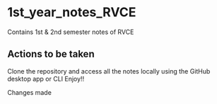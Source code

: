# 1st_year_notes_RVCE
Contains 1st &amp; 2nd semester notes of RVCE

## Actions to be taken
Clone the repository and access all the notes locally using the GitHub desktop app or CLI
Enjoy!!

Changes made
